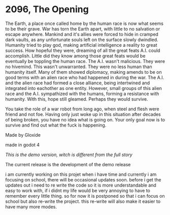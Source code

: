 # 2096, The Opening

The Earth, a place once called home by the human race is now what seems to be their grave.
War has torn the Earth apart, with little to no salvation or escape anywhere.
Mankind and it's allies were forced to hide in cramped dark vaults, as any unfortunate souls left on the surface slowly dwindled.
Humanity tried to play god, making artificial intelligence a reality to great success.
How hopeful they were, dreaming of all the great feats A.I. could accomplish.
Little did they know among those great feats would be eventually be toppling the human race.
The A.I. wasn't malicious. They were no hivemind. This wasn't unwarranted. They were no less human than humanity itself.
Many of them showed diplomacy, making amends to be on good terms with an alien race who had happened in during the war.
The A.I. and the alien race had formed a close alliance, being intertwined and integrated into eachother as one entity.
However, small groups of this alien race and the A.I. sympathized with the humans, forming a resistance with humanity.
With this, hope still gleamed. Perhaps they would survive.


You take the role of a war robot from long ago, when steel and flesh were friend and not foe.
Having only just woke up in this situation after decades of being broken, you have no idea what is going on.
Your only goal now is to survive and find out what the fuck is happening.


Made by Gloxide

made in godot 4

*This is the demo version, witch is different from the full story*

The current release is the development of the demo release

i am currently working on this projet when i have time and currently i am focusing on school, there will be occasional updates soon.
before i get the updates out i need to re write the code so it is more understandable and easy to work with, if i didnt my life would be very annoying to have to remember every little thing.
so for now it is postponed so that i can focus on school but also re-write the project. this re-write will also make it easier to have many more modes.